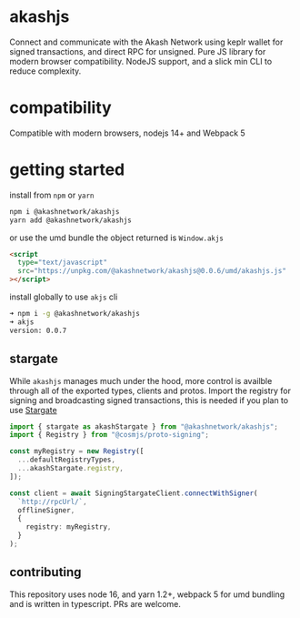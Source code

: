 # akashjs

Connect and communicate with the Akash Network using keplr wallet for signed transactions, and direct RPC for unsigned. Pure JS library for modern browser compatibility. NodeJS support, and a slick min CLI to reduce complexity.

# compatibility

Compatible with modern browsers, nodejs 14+ and Webpack 5

# getting started

install from `npm` or `yarn`

```bash
npm i @akashnetwork/akashjs
yarn add @akashnetwork/akashjs
```

or use the umd bundle the object returned is `Window.akjs`

```html
<script
  type="text/javascript"
  src="https://unpkg.com/@akashnetwork/akashjs@0.0.6/umd/akashjs.js"
></script>
```

install globally to use `akjs` cli

```bash
➜ npm i -g @akashnetwork/akashjs
➜ akjs
version: 0.0.7
```

## stargate

While `akashjs` manages much under the hood, more control is availble through all of the exported types, clients and protos.
Import the registry for signing and broadcasting signed transactions, this is needed if you plan to use [Stargate](https://www.npmjs.com/package/@cosmjs/stargate)

```typescript
import { stargate as akashStargate } from "@akashnetwork/akashjs";
import { Registry } from "@cosmjs/proto-signing";

const myRegistry = new Registry([
  ...defaultRegistryTypes,
  ...akashStargate.registry,
]);

const client = await SigningStargateClient.connectWithSigner(
  `http://rpcUrl/`,
  offlineSigner,
  {
    registry: myRegistry,
  }
);
```

## contributing

This repository uses node 16, and yarn 1.2+, webpack 5 for umd bundling and is written in typescript. PRs are welcome.
